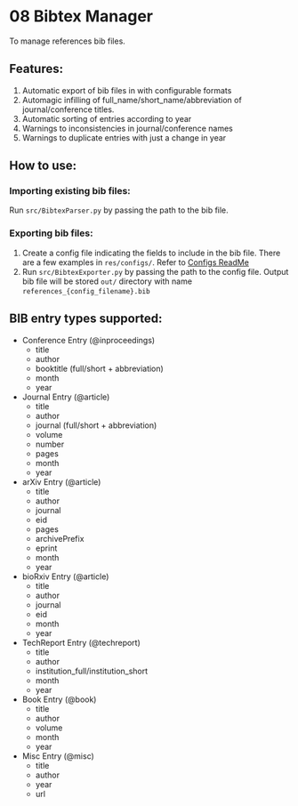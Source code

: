 # 08 Bibtex Manager

To manage references bib files.

## Features:
1. Automatic export of bib files in with configurable formats
2. Automagic infilling of full_name/short_name/abbreviation of journal/conference titles.
3. Automatic sorting of entries according to year
4. Warnings to inconsistencies in journal/conference names
5. Warnings to duplicate entries with just a change in year

## How to use:

### Importing existing bib files:
Run `src/BibtexParser.py` by passing the path to the bib file.

### Exporting bib files:
1. Create a config file indicating the fields to include in the bib file.
There are a few examples in `res/configs/`. Refer to [Configs ReadMe](./res/configs/ReadMe.md)
2. Run `src/BibtexExporter.py` by passing the path to the config file.
Output bib file will be stored  `out/` directory with name `references_{config_filename}.bib`

## BIB entry types supported:
* Conference Entry (@inproceedings)
    * title
    * author
    * booktitle (full/short + abbreviation)
    * month
    * year
* Journal Entry (@article)
    * title
    * author
    * journal (full/short + abbreviation)
    * volume
    * number
    * pages
    * month
    * year
* arXiv Entry (@article)
    * title
    * author
    * journal
    * eid
    * pages
    * archivePrefix
    * eprint
    * month
    * year
* bioRxiv Entry (@article)
    * title
    * author
    * journal
    * eid
    * month
    * year
* TechReport Entry (@techreport)
    * title
    * author
    * institution_full/institution_short
    * month
    * year
* Book Entry (@book)
    * title
    * author
    * volume
    * month
    * year
* Misc Entry (@misc)
    * title
    * author
    * year
    * url
